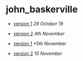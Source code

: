 # john_baskerville

- [version 1](https://elliemcgurk55.github.io/john_baskerville/baskerville.html)
*28 October 19*

- [version 2](https://elliemcgurk55.github.io/john_baskerville/baskerville2.html)
*4th November*

- [version 1](https://elliemcgurk55.github.io/john_baskerville/history1.html)
*5th November

- [version 2](https://elliemcgurk55.github.io/john_baskerville/history2.html)
*10 November*
